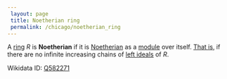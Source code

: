 ```yaml
---
 layout: page
 title: Noetherian ring
 permalink: /chicago/noetherian_ring
---
```

A [ring](https://defsmath.github.io/DefsMath/ring) $R$ is **Noetherian** if it is [Noetherian](https://defsmath.github.io/DefsMath/Noetherian_module) as a [module](https://defsmath.github.io/DefsMath/module_over_a_ring) over itself. [That is](https://defsmath.github.io/DefsMath/submodules_of_a_ring_are_ideals), if there are no infinite increasing chains of [left ideals](https://defsmath.github.io/DefsMath/left_ring_ideal) of $R$.

Wikidata ID: [Q582271](https://www.wikidata.org/wiki/Q582271)